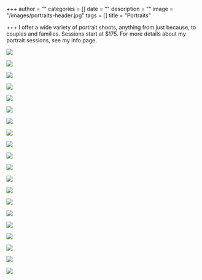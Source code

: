 +++
author = ""
categories = []
date = ""
description = ""
image = "/images/portraits-header.jpg"
tags = []
title = "Portraits"

+++
I offer a wide variety of portrait shoots, anything from just because, to couples and families.   Sessions start at $175.  For more details about my portrait sessions, see my info page.

![](/images/img_7170.jpg)

![](/images/img_7569.jpg)

![](/images/img_7562.jpg)

![](/images/img_7264.jpg)

![](/images/img_7551.jpg)

![](/images/img_7237.jpg)

![](/images/img_7534.jpg)

![](/images/img_7186.jpg)

![](/images/img_7091.jpg)

![](/images/img_7093.jpg)

![](/images/img_6871.jpg)

![](/images/img_6935.jpg)

![](/images/img_6921.jpg)

![](/images/img_6915.jpg)

![](/images/img_6953.jpg)

![](/images/img_6895.jpg)

![](/images/img_6872.jpg)

![](/images/img_6887.jpg)

![](/images/img_6893.jpg)

![](/images/img_7009.jpg)